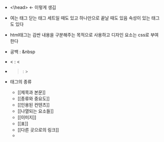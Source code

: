 - <\head> ← 이렇게 생김

- 여는 태그 닫는 태그 세트일 때도 있고
	하나만으로 끝날 때도 있음
	속성이 있는 태그도 있다

- html태그는 감싼 내용을 구분해주는 목적으로 사용하고
	디자인 요소는 css로 부여한다

- 공백 : &nbsp
- < : &lt;
- > : &gt;

- 태그의 종류
	- [[제목과 본문]]
	- [[종류와 중요도]]
	- [[인용된 컨텐츠]]
	- [[나열되는 요소들]]
	- [[이미지]]
	- [[표]]
	- [[다른 곳으로의 링크]]
	- 